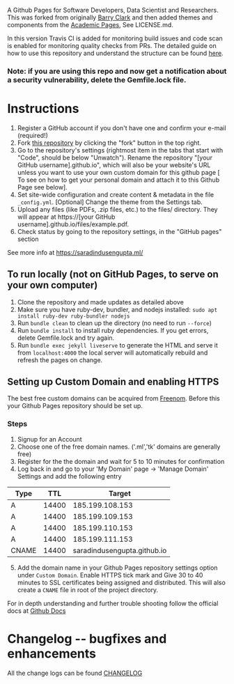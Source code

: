 A Github Pages for Software Developers, Data Scientist and Researchers. This was forked from originally [Barry Clark](https://github.com/barryclark/jekyll-now) and then added themes and components from the [Academic Pages](https://github.com/academicpages/academicpages.github.io),  See LICENSE.md.

In this version Travis CI is added for monitoring build issues and code scan is enabled for monitoring quality checks from PRs. The detailed guide on how to use this repository and understand the structure can be found [here](https://saradindusengupta.ml/guide).

### Note: if you are using this repo and now get a notification about a security vulnerability, delete the Gemfile.lock file. 

# Instructions

1. Register a GitHub account if you don't have one and confirm your e-mail (required!)
2. Fork [this repository](https://github.com/saradindusengupta/saradindusengupta.github.io) by clicking the "fork" button in the top right. 
3. Go to the repository's settings (rightmost item in the tabs that start with "Code", should be below "Unwatch"). Rename the repository "[your GitHub username].github.io", which will also be your website's URL unless you want to use your own custom domain for this github page [ To see on how to get your personal domain and attach it to this Github Page see below].
4. Set site-wide configuration and create content & metadata in the file `_config.yml`. [Optional] Change the theme from the Settings tab. 
5. Upload any files (like PDFs, .zip files, etc.) to the files/ directory. They will appear at https://[your GitHub username].github.io/files/example.pdf.  
6. Check status by going to the repository settings, in the "GitHub pages" section


See more info at https://saradindusengupta.ml/

## To run locally (not on GitHub Pages, to serve on your own computer)

1. Clone the repository and made updates as detailed above
1. Make sure you have ruby-dev, bundler, and nodejs installed: `sudo apt install ruby-dev ruby-bundler nodejs`
1. Run `bundle clean` to clean up the directory (no need to run `--force`)
1. Run `bundle install` to install ruby dependencies. If you get errors, delete Gemfile.lock and try again.
1. Run `bundle exec jekyll liveserve` to generate the HTML and serve it from `localhost:4000` the local server will automatically rebuild and refresh the pages on change.

## Setting up Custom Domain and enabling HTTPS
The best free custom domains can be acquired from [Freenom](https://www.freenom.com/en/index.html?lang=en). Before this your Github Pages repository should be set up.
### Steps
1. Signup for an Account
2. Choose one of the free domain names. ('.ml','tk' domains are generally free)
3. Register for the the domain and wait for 5 to 10 minutes for confirmation
4. Log back in and go to your 'My Domain' page -> 'Manage Domain' Settings and add the following entry 
   
|  Type|TTL  |Target
|--|--|--|
|  A|  14400|185.199.108.153
|A|14400|185.199.109.153
|A|14400|185.199.110.153
|A|14400|185.199.111.153
|CNAME|14400|saradindusengupta.github.io 
5. Add the domain name in your Github Pages repository settings option under `Custom Domain`. Enable HTTPS tick mark and Give 30 to 40 minutes to SSL certificates being assigned and distributed. This will also create a `CNAME` file in root of the project directory.
   
For in depth understanding and further trouble shooting follow the official docs at [Github Docs](https://docs.github.com/en/github/working-with-github-pages/configuring-a-custom-domain-for-your-github-pages-site)
# Changelog -- bugfixes and enhancements

All the change logs can be found [CHANGELOG](CHANGELOG.md)
